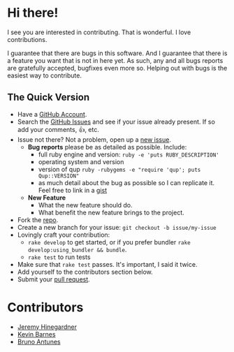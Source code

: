 # Hi there!

I see you are interested in contributing. That is wonderful. I love
contributions.

I guarantee that there are bugs in this software. And I guarantee that there is
a feature you want that is not in here yet. As such, any and all bugs reports
are gratefully accepted, bugfixes even more so. Helping out with bugs is the
easiest way to contribute.


## The Quick Version

* Have a [GitHub Account][].
* Search the [GitHub Issues][] and see if your issue already present. If so
  add your comments, :thumbsup:, etc.
* Issue not there? Not a problem, open up a [new issue][].
    * **Bug reports** please be as detailed as possible. Include:
        * full ruby engine and version: `ruby -e 'puts RUBY_DESCRIPTION'`
        * operating system and version
        * version of qup `ruby -rubygems -e "require 'qup'; puts Qup::VERSION"`
        * as much detail about the bug as possible so I can replicate it. Feel free
          to link in a [gist][]
    * **New Feature**
        * What the new feature should do.
        * What benefit the new feature brings to the project.
* Fork the [repo][].
* Create a new branch for your issue: `git checkout -b issue/my-issue`
* Lovingly craft your contribution:
    * `rake develop` to get started, or if you prefer bundler `rake develop:using_bundler && bundle`.
    * `rake test` to run tests
* Make sure that `rake test` passes. It's important, I said it twice.
* Add yourself to the contributors section below.
* Submit your [pull request][].

# Contributors

* [Jeremy Hinegardner](https://github.com/copiousfreetime)
* [Kevin Barnes](https://github.com/vinbarnes)
* [Bruno Antunes](https://github.com/sardaukar)

[GitHub Account]: https://github.com/signup/free "GitHub Signup"
[GitHub Issues]:  https://github.com/copiousfreetime/qup/issues "Qup Issues"
[new issue]:      https://github.com/copiousfreetime/qup/issues/new "New Qup Issue"
[gist]:           https://gist.github.com/ "New Gist"
[repo]:           https://github.com/copiousfreetime/qup "Qup Repo"
[pull request]:   https://help.github.com/articles/using-pull-requests "Using Pull Requests"
